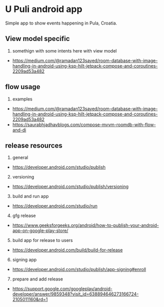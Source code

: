 # U Puli android app
Simple app to show events happening in Pula, Croatia.

## View model specific
1. somethign with some intents here with view model
- https://medium.com/@ramadan123sayed/room-database-with-image-handling-in-android-using-ksp-hilt-jetpack-compose-and-coroutines-2209ad53a482

## flow usage
1. examples
- https://medium.com/@ramadan123sayed/room-database-with-image-handling-in-android-using-ksp-hilt-jetpack-compose-and-coroutines-2209ad53a482
- https://saurabhjadhavblogs.com/compose-mvvm-roomdb-with-flow-and-di

## release resources
1. general
- https://developer.android.com/studio/publish
2. versioning
- https://developer.android.com/studio/publish/versioning
3. build and run app
- https://developer.android.com/studio/run
4. gfg release
- https://www.geeksforgeeks.org/android/how-to-publish-your-android-app-on-google-play-store/
5. build app for release to users 
- https://developer.android.com/build/build-for-release
6. signing app
- https://developer.android.com/studio/publish/app-signing#enroll
7. prepare and add release 
- https://support.google.com/googleplay/android-developer/answer/9859348?visit_id=638894646273166724-2105011160&rd=1
